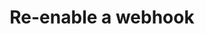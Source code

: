 ---
# -------------------------- #
#      ENDPOINT DETAILS      #
# -------------------------- #

product-type: "connect"
content-type: "api-endpoint"
endpoint: "notifications"
key: "enable-hook-notification"
version: "1"


# -------------------------- #
#       METHOD DETAILS       #
# -------------------------- #

title: "Re-enable a webhook"
method: "put"
short-url: |
  {{ api.core-objects.notifications.hooks.re-enable.name | flatify }}
full-url: |
  {{ api.base-url }}{{ endpoint.short-url | flatify }}
short: "{{ api.core-objects.notifications.hooks.re-enable.description }}"
description: |
  {{ api.core-objects.notifications.hooks.re-enable.description }}
  **Note**: To use this endpoint, your Stitch plan must include access to the [Post-load hooks]({{ link.account.post-load-notifications | prepend: site.baseurl }}) feature.


# -------------------------- #
#       METHOD ARGUMENTS     #
# -------------------------- #

arguments:
  - name: "id"
    required: true
    type: "path parameter"
    description: "A path parameter corresponding to the unique ID of the hook notification to be re-enabled."
    example-value: |
      8
  - name: "enable"
    required: true
    type: "boolean"
    description: |
      Controls whether a hook notification is active or not. **To re-enable a hook**, this value must be `true`.
    example-value: |
      true


# -------------------------- #
#           RETURNS          #
# -------------------------- #

returns: |
  If successful, the API will return a status of <code class="api success">200 OK</code> and a single [Hook notification object]({{ api.data-structures.notifications.hook.section }}) with a null `disabled_at` property.


# ------------------------------ #
#   EXAMPLE REQUEST & RESPONSES  #
# ------------------------------ #

examples:
  - type: "Request"
    language: "json"
    code: |
      {% assign right-bracket = "}" %}curl -X {{ endpoint.method | upcase }} {{ endpoint.full-url | flatify | replace: "{id","8" | remove: right-bracket | strip_newlines }} \
           -H "Authorization: Bearer <ACCESS_TOKEN>" \
           -H "Content-Type: application/json" \
           -d "{
                 "enable":true
               }"

  - type: "Response"
    language: "json"
    code: |
      {
        "id": 8,
        "client_id": 116078,
        "type": "post_load",
        "version": 1,
        "config": {
          "url": "https://hooks.zapier.com/hooks/catch/some/webhook/id"
        },
        "created_at": "2019-07-16T16:47:54Z",
        "modified_at": "2019-07-17T16:04:29Z",
        "disabled_at": null
      }

  - type: "Errors"
    error-file: "hook-notifications"
  # The errors live in: _data/connect/response-codes/hook-notifications.yml
---